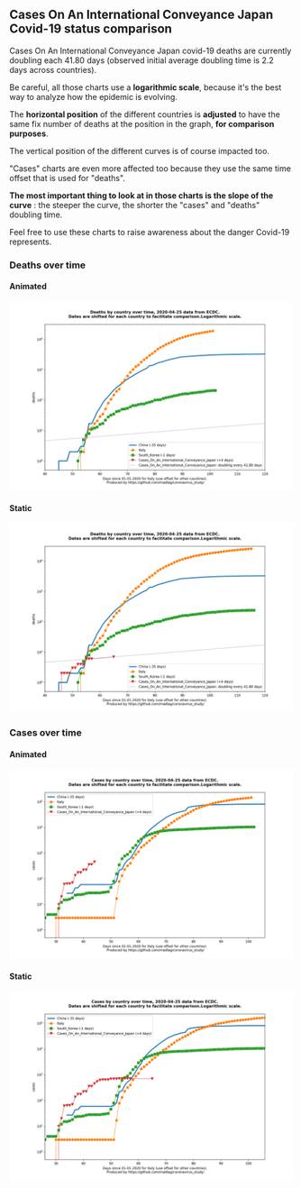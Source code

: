 ## Cases On An International Conveyance Japan Covid-19 status comparison 

Cases On An International Conveyance Japan covid-19 deaths are currently doubling each 41.80 days (observed initial average doubling time is 2.2 days across countries).



Be careful, all those charts use a **logarithmic scale**, because it's the best way to analyze how the epidemic is evolving.
 
The **horizontal position** of the different countries is **adjusted** to have the same fix number of deaths at the position in the graph, **for comparison purposes**.

The vertical position of the different curves is of course impacted too.

"Cases" charts are even more affected too because they use the same time offset that is used for "deaths".

**The most important thing to look at in those charts is the slope of the curve** : the steeper the curve, the shorter the "cases" and "deaths" doubling time.

Feel free to use these charts to raise awareness about the danger Covid-19 represents. 


 
### Deaths over time
 
#### Animated
![Cases On An International Conveyance Japan covid-19 deaths animated chart](https://raw.githubusercontent.com/madlag/coronavirus_study/master/notebooks/graphs/2020-04-25/countries/Cases_On_An_International_Conveyance_Japan/2020-04-25_Cases_On_An_International_Conveyance_Japan_deaths.gif "Cases On An International Conveyance Japan covid-19 deaths animated chart")   
 
#### Static
![Cases On An International Conveyance Japan covid-19 deaths static chart](https://raw.githubusercontent.com/madlag/coronavirus_study/master/notebooks/graphs/2020-04-25/countries/Cases_On_An_International_Conveyance_Japan/2020-04-25_Cases_On_An_International_Conveyance_Japan_deaths.png "Cases On An International Conveyance Japan covid-19 deaths static chart")   

 
### Cases over time
 
#### Animated
![Cases On An International Conveyance Japan covid-19 cases animated chart](https://raw.githubusercontent.com/madlag/coronavirus_study/master/notebooks/graphs/2020-04-25/countries/Cases_On_An_International_Conveyance_Japan/2020-04-25_Cases_On_An_International_Conveyance_Japan_cases.gif "Cases On An International Conveyance Japan covid-19 cases animated chart")   
 
#### Static
![Cases On An International Conveyance Japan covid-19 cases static chart](https://raw.githubusercontent.com/madlag/coronavirus_study/master/notebooks/graphs/2020-04-25/countries/Cases_On_An_International_Conveyance_Japan/2020-04-25_Cases_On_An_International_Conveyance_Japan_cases.png "Cases On An International Conveyance Japan covid-19 cases static chart")   

